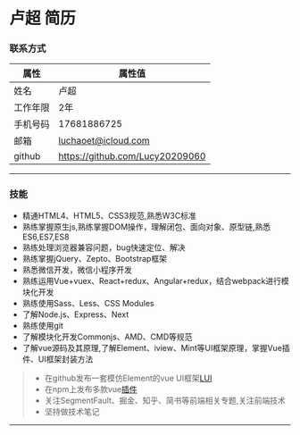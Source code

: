 
# 卢超 简历

### 联系方式

|属性|属性值|
|---|---|
|姓名|卢超|
|工作年限|2年|
|手机号码|17681886725|
|邮箱|luchaoet@icloud.com|
|github|https://github.com/Lucy20209060|

***

### 技能

- 精通HTML4、HTML5、CSS3规范,熟悉W3C标准
- 熟练掌握原生js,熟练掌握DOM操作，理解闭包、面向对象、原型链,熟悉ES6,ES7,ES8
- 熟练处理浏览器兼容问题，bug快速定位、解决
- 熟练掌握jQuery、Zepto、Bootstrap框架
- 熟悉微信开发，微信小程序开发
- 熟练运用Vue+vuex、React+redux、Angular+redux，结合webpack进行模块化开发
- 熟练使用Sass、Less、CSS Modules
- 了解Node.js、Express、Next
- 熟练使用git
- 了解模块化开发Commonjs、AMD、CMD等规范
- 了解vue源码及其原理,了解Element、iview、Mint等UI框架原理，掌握Vue插件、UI框架封装方法

> - 在github发布一套模仿Element的vue UI框架[LUI](https://github.com/Lucy20209060/LUI "LUI")<br />
> - 在npm上发布多款vue[插件](https://www.npmjs.com/~luchao)<br />
> - 关注SegmentFault、掘金、知乎、简书等前端相关专题,关注前端技术<br />
> - 坚持做技术笔记

***
